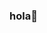 ### hola👋

<!--
**Mi nombre es Maria Jose y actualmente me encuentro estudiando desarrollo web y seguridad informatica** is a ✨ _special_ ✨ repository because its `README.md` (this file) appears on your GitHub profile.

Here are some ideas to get you started:

- 🔭  ...
- 🌱 I’m currently learning ...
- 👯 I’m looking to collaborate on ...
- 🤔 I’m looking for help with ...
- 💬 Ask me about ...
- 📫 How to reach me: ...
- 😄 Pronouns: ...
- ⚡ Fun fact: ...
-->
